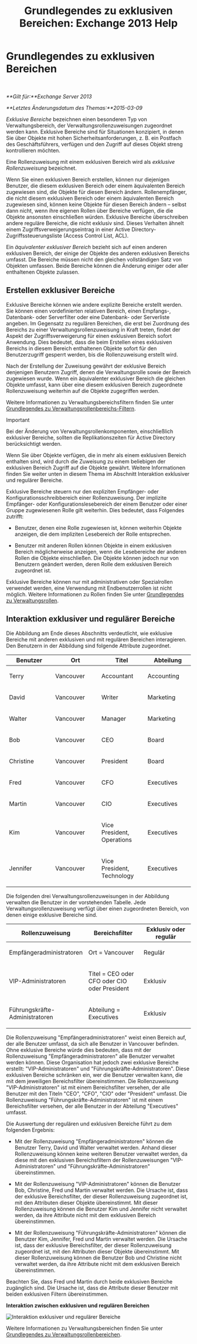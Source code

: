﻿---
title: 'Grundlegendes zu exklusiven Bereichen: Exchange 2013 Help'
TOCTitle: Grundlegendes zu exklusiven Bereichen
ms:assetid: 32492622-3b01-4e3b-8288-ed39525eea75
ms:mtpsurl: https://technet.microsoft.com/de-de/library/Dd638110(v=EXCHG.150)
ms:contentKeyID: 50475424
ms.date: 04/24/2018
mtps_version: v=EXCHG.150
ms.translationtype: HT
---

# Grundlegendes zu exklusiven Bereichen

 

_**Gilt für:**Exchange Server 2013_

_**Letztes Änderungsdatum des Themas:**2015-03-09_

*Exklusive Bereiche* bezeichnen einen besonderen Typ von Verwaltungsbereich, der Verwaltungsrollenzuweisungen zugeordnet werden kann. Exklusive Bereiche sind für Situationen konzipiert, in denen Sie über Objekte mit hohen Sicherheitsanforderungen, z. B. ein Postfach des Geschäftsführers, verfügen und den Zugriff auf dieses Objekt streng kontrollieren möchten.

Eine Rollenzuweisung mit einem exklusiven Bereich wird als *exklusive Rollenzuweisung* bezeichnet.

Wenn Sie einen exklusiven Bereich erstellen, können nur diejenigen Benutzer, die diesem exklusiven Bereich oder einem äquivalenten Bereich zugewiesen sind, die Objekte für diesen Bereich ändern. Rollenempfänger, die nicht diesem exklusiven Bereich oder einem äquivalenten Bereich zugewiesen sind, können keine Objekte für diesen Bereich ändern – selbst dann nicht, wenn ihre eigenen Rollen über Bereiche verfügen, die die Objekte ansonsten einschließen würden. Exklusive Bereiche überschreiben andere reguläre Bereiche, die nicht exklusiv sind. Dieses Verhalten ähnelt einem Zugriffsverweigerungseintrag in einer Active Directory-Zugriffssteuerungsliste (Access Control List, ACL).

Ein *äquivalenter exklusiver Bereich* bezieht sich auf einen anderen exklusiven Bereich, der einige der Objekte des anderen exklusiven Bereichs umfasst. Die Bereiche müssen nicht den gleichen vollständigen Satz von Objekten umfassen. Beide Bereiche können die Änderung einiger oder aller enthaltenen Objekte zulassen.

## Erstellen exklusiver Bereiche

Exklusive Bereiche können wie andere explizite Bereiche erstellt werden. Sie können einen vordefinierten relativen Bereich, einen Empfangs-, Datenbank- oder Serverfilter oder eine Datenbank- oder Serverliste angeben. Im Gegensatz zu regulären Bereichen, die erst bei Zuordnung des Bereichs zu einer Verwaltungsrollenzuweisung in Kraft treten, findet der Aspekt der Zugriffsverweigerung für einen exklusiven Bereich sofort Anwendung. Dies bedeutet, dass die beim Erstellen eines exklusiven Bereichs in diesem Bereich enthaltenen Objekte sofort für den Benutzerzugriff gesperrt werden, bis die Rollenzuweisung erstellt wird.

Nach der Erstellung der Zuweisung gewährt der exklusive Bereich denjenigen Benutzern Zugriff, denen die Verwaltungsrolle sowie der Bereich zugewiesen wurde. Wenn ein äquivalenter exklusiver Bereich die gleichen Objekte umfasst, kann über eine diesem exklusiven Bereich zugeordnete Rollenzuweisung weiterhin auf die Objekte zugegriffen werden.

Weitere Informationen zu Verwaltungsbereichsfiltern finden Sie unter [Grundlegendes zu Verwaltungsrollenbereichs-Filtern](understanding-management-role-scope-filters-exchange-2013-help.md).


> [!IMPORTANT]
> Bei der Änderung von Verwaltungsrollenkomponenten, einschließlich exklusiver Bereiche, sollten die Replikationszeiten für Active Directory berücksichtigt werden.



Wenn Sie über Objekte verfügen, die in mehr als einem exklusiven Bereich enthalten sind, wird durch die Zuweisung zu einem beliebigen der exklusiven Bereich Zugriff auf die Objekte gewährt. Weitere Informationen finden Sie weiter unten in diesem Thema im Abschnitt Interaktion exklusiver und regulärer Bereiche.

Exklusive Bereiche steuern nur den expliziten Empfänger- oder Konfigurationsschreibbereich einer Rollenzuweisung. Der implizite Empfänger- oder Konfigurationslesebereich der einem Benutzer oder einer Gruppe zugewiesenen Rolle gilt weiterhin. Dies bedeutet, dass Folgendes zutrifft:

  - Benutzer, denen eine Rolle zugewiesen ist, können weiterhin Objekte anzeigen, die dem impliziten Lesebereich der Rolle entsprechen.

  - Benutzer mit anderen Rollen können Objekte in einem exklusiven Bereich möglicherweise anzeigen, wenn die Lesebereiche der anderen Rollen die Objekte einschließen. Die Objekte können jedoch nur von Benutzern geändert werden, deren Rolle dem exklusiven Bereich zugeordnet ist.

Exklusive Bereiche können nur mit administrativen oder Spezialrollen verwendet werden, eine Verwendung mit Endbenutzerrollen ist nicht möglich. Weitere Informationen zu Rollen finden Sie unter [Grundlegendes zu Verwaltungsrollen](understanding-management-roles-exchange-2013-help.md).

## Interaktion exklusiver und regulärer Bereiche

Die Abbildung am Ende dieses Abschnitts verdeutlicht, wie exklusive Bereiche mit anderen exklusiven und mit regulären Bereichen interagieren. Den Benutzern in der Abbildung sind folgende Attribute zugeordnet.


<table>
<colgroup>
<col style="width: 25%" />
<col style="width: 25%" />
<col style="width: 25%" />
<col style="width: 25%" />
</colgroup>
<thead>
<tr class="header">
<th>Benutzer</th>
<th>Ort</th>
<th>Titel</th>
<th>Abteilung</th>
</tr>
</thead>
<tbody>
<tr class="odd">
<td><p>Terry</p></td>
<td><p>Vancouver</p></td>
<td><p>Accountant</p></td>
<td><p>Accounting</p></td>
</tr>
<tr class="even">
<td><p>David</p></td>
<td><p>Vancouver</p></td>
<td><p>Writer</p></td>
<td><p>Marketing</p></td>
</tr>
<tr class="odd">
<td><p>Walter</p></td>
<td><p>Vancouver</p></td>
<td><p>Manager</p></td>
<td><p>Marketing</p></td>
</tr>
<tr class="even">
<td><p>Bob</p></td>
<td><p>Vancouver</p></td>
<td><p>CEO</p></td>
<td><p>Board</p></td>
</tr>
<tr class="odd">
<td><p>Christine</p></td>
<td><p>Vancouver</p></td>
<td><p>President</p></td>
<td><p>Board</p></td>
</tr>
<tr class="even">
<td><p>Fred</p></td>
<td><p>Vancouver</p></td>
<td><p>CFO</p></td>
<td><p>Executives</p></td>
</tr>
<tr class="odd">
<td><p>Martin</p></td>
<td><p>Vancouver</p></td>
<td><p>CIO</p></td>
<td><p>Executives</p></td>
</tr>
<tr class="even">
<td><p>Kim</p></td>
<td><p>Vancouver</p></td>
<td><p>Vice President, Operations</p></td>
<td><p>Executives</p></td>
</tr>
<tr class="odd">
<td><p>Jennifer</p></td>
<td><p>Vancouver</p></td>
<td><p>Vice President, Technology</p></td>
<td><p>Executives</p></td>
</tr>
</tbody>
</table>


Die folgenden drei Verwaltungsrollenzuweisungen in der Abbildung verwalten die Benutzer in der vorstehenden Tabelle. Jede Verwaltungsrollenzuweisung verfügt über einen zugeordneten Bereich, von denen einige exklusive Bereiche sind.


<table>
<colgroup>
<col style="width: 33%" />
<col style="width: 33%" />
<col style="width: 33%" />
</colgroup>
<thead>
<tr class="header">
<th>Rollenzuweisung</th>
<th>Bereichsfilter</th>
<th>Exklusiv oder regulär</th>
</tr>
</thead>
<tbody>
<tr class="odd">
<td><p>Empfängeradministratoren</p></td>
<td><p>Ort = Vancouver</p></td>
<td><p>Regulär</p></td>
</tr>
<tr class="even">
<td><p>VIP-Administratoren</p></td>
<td><p>Titel = CEO oder CFO oder CIO oder President</p></td>
<td><p>Exklusiv</p></td>
</tr>
<tr class="odd">
<td><p>Führungskräfte-Administratoren</p></td>
<td><p>Abteilung = Executives</p></td>
<td><p>Exklusiv</p></td>
</tr>
</tbody>
</table>


Die Rollenzuweisung "Empfängeradministratoren" weist einen Bereich auf, der alle Benutzer umfasst, da sich alle Benutzer in Vancouver befinden. Ohne exklusive Bereiche würde dies bedeuten, dass mit der Rollenzuweisung "Empfängeradministratoren" alle Benutzer verwaltet werden können. Diese Organisation hat jedoch zwei exklusive Bereiche erstellt: "VIP-Administratoren" und "Führungskräfte-Administratoren". Diese exklusiven Bereiche schränken ein, wer die Benutzer verwalten kann, die mit dem jeweiligen Bereichsfilter übereinstimmen. Die Rollenzuweisung "VIP-Administratoren" ist mit einem Bereichsfilter versehen, der alle Benutzer mit den Titeln "CEO", "CFO", "CIO" oder "President" umfasst. Die Rollenzuweisung "Führungskräfte-Administratoren" ist mit einem Bereichsfilter versehen, der alle Benutzer in der Abteilung "Executives" umfasst.

Die Auswertung der regulären und exklusiven Bereiche führt zu dem folgenden Ergebnis:

  - Mit der Rollenzuweisung "Empfängeradministratoren" können die Benutzer Terry, David und Walter verwaltet werden. Anhand dieser Rollenzuweisung können keine weiteren Benutzer verwaltet werden, da diese mit den exklusiven Bereichsfiltern der Rollenzuweisungen "VIP-Administratoren" und "Führungskräfte-Administratoren" übereinstimmen.

  - Mit der Rollenzuweisung "VIP-Administratoren" können die Benutzer Bob, Christine, Fred und Martin verwaltet werden. Die Ursache ist, dass der exklusive Bereichsfilter, der dieser Rollenzuweisung zugeordnet ist, mit den Attributen dieser Objekte übereinstimmt. Mit dieser Rollenzuweisung können die Benutzer Kim und Jennifer nicht verwaltet werden, da ihre Attribute nicht mit dem exklusiven Bereich übereinstimmen.

  - Mit der Rollenzuweisung "Führungskräfte-Administratoren" können die Benutzer Kim, Jennifer, Fred und Martin verwaltet werden. Die Ursache ist, dass der exklusive Bereichsfilter, der dieser Rollenzuweisung zugeordnet ist, mit den Attributen dieser Objekte übereinstimmt. Mit dieser Rollenzuweisung können die Benutzer Bob und Christine nicht verwaltet werden, da ihre Attribute nicht mit dem exklusiven Bereich übereinstimmen.

Beachten Sie, dass Fred und Martin durch beide exklusiven Bereiche zugänglich sind. Die Ursache ist, dass die Attribute dieser Benutzer mit beiden exklusiven Filtern übereinstimmen.

**Interaktion zwischen exklusiven und regulären Bereichen**

![Interaktion exklusiver und regulärer Bereiche](images/Dd638110.0aa26d1d-1fa6-44d8-802d-83d75cd2624c(EXCHG.150).jpg "Interaktion exklusiver und regulärer Bereiche")

Weitere Informationen zu Verwaltungsbereichen finden Sie unter [Grundlegendes zu Verwaltungsrollenbereichen](understanding-management-role-scopes-exchange-2013-help.md).

